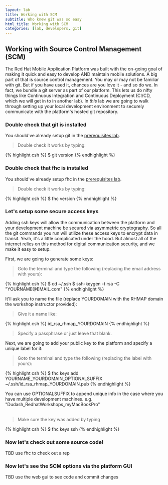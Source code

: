```yaml
---
layout: lab
title: Working with SCM	
subtitle: Who knew git was so easy
html_title: Working with SCM
categories: [lab, developers, git]
---
```


## Working with Source Control Management (SCM)
The Red Hat Mobile Application Platform was built with the on-going goal of making it quick and easy to develop AND maintain mobile solutions.  A big part of that is source control management.  You may or may not be familiar with git.  But if you have used it, chances are you love it - and so do we.  In fact, we bundle a git server as part of our platform.  This lets us do nifty things like Continuous Integration and Continuous Deployment (CI/CD, which we will get in to in another lab).  In *this* lab we are going to walk through setting up your local development environment to securely communicate with the platform's hosted git repository.

### Double check that git is installed
You should've already setup git in the [prerequisites lab][5].

<blockquote>
<i class="fa fa-terminal"></i> Double check it works by typing:
</blockquote>
{% highlight csh %}
$ git version
{% endhighlight %}


### Double check that fhc is installed
You should've already setup fhc in the [prerequisites lab][5].

<blockquote>
<i class="fa fa-terminal"></i> Double check it works by typing:
</blockquote>
{% highlight csh %}
$ fhc version
{% endhighlight %}


### Let's setup some secure access keys
Adding ssh keys will allow the communication between the platform and your development machine be secured via [asymmetric cryptography][4].  So all the git commands you run will utilize these access keys to encrypt data in transit.  Yeah, it's a little complicated under the hood.  But almost all of the internet relies on this method for digital communication security, and we make it easy to setup.  

First, we are going to generate some keys:

<blockquote>
<i class="fa fa-terminal"></i> Goto the terminal and type the following (replacing the email address with yours):
</blockquote>
{% highlight csh %}
$ cd ~/.ssh
$ ssh-keygen -t rsa -C "YOURNAME@EMAIL.com"
{% endhighlight %}

It'll ask you to name the file (replace YOURDOMAIN with the RHMAP domain the workshop instructor provided):

<blockquote>
Give it a name like: 
</blockquote>
{% highlight csh %}
id_rsa_rhmap_YOURDOMAIN
{% endhighlight %}

<blockquote>
Specify a passphrase or just leave that blank.
</blockquote>

Next, we are going to add your public key to the platform and specify a unique label for it:

<blockquote>
<i class="fa fa-terminal"></i> Goto the terminal and type the following (replacing the label with yours):
</blockquote>
{% highlight csh %}
$ fhc keys add YOURNAME_YOURDOMAIN_OPTIONALSUFFIX ~/.ssh/id_rsa_rhmap_YOURDOMAIN.pub
{% endhighlight %}

<i class="fa fa-info-circle"></i> You can use OPTIONALSUFFIX to append unique info in the case where you have multiple development machines.  e.g. "Dudash_RedhatWorkshops_myMacBookPro"<br/><br/>

<blockquote>
<i class="fa fa-terminal"></i> Make sure the key was added by typing
</blockquote>
{% highlight csh %}
$ fhc keys ssh
{% endhighlight %}


### Now let's check out some source code!
TBD use fhc to check out a rep


### Now let's see the SCM options via the platform GUI
TBD use the web gui to see code and commit changes


[1]: https://access.redhat.com/documentation/en/red-hat-mobile-application-platform/4.2/paged/local-development-guide/chapter-4-developing-code-locally
[2]: http://brew.sh/
[3]: https://git-for-windows.github.io/
[4]: https://en.wikipedia.org/wiki/Public-key_cryptography
[5]: ./workshop-prerequisites.html

